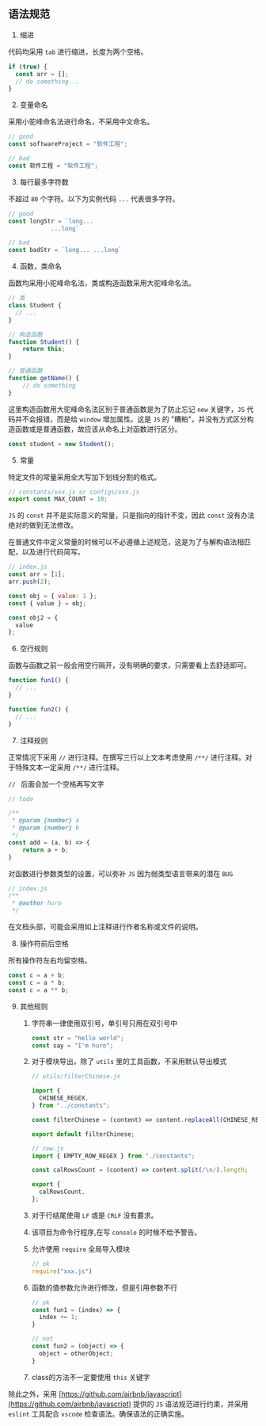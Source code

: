 ## 语法规范

1. 缩进

代码均采用 `tab` 进行缩进，长度为两个空格。

```js
if (true) {
  const arr = [];
  // do something...
}
```

2. 变量命名

采用小驼峰命名法进行命名，不采用中文命名。

```js
// good
const softwareProject = "软件工程";

// bad
const 软件工程 = "软件工程";
```

3. 每行最多字符数

不超过 `80` 个字符。以下为实例代码 `...` 代表很多字符。

```js
// good
const longStr = `long... 
			...long`

// bad
const badStr = `long... ...long`
```

4. 函数，类命名

函数均采用小驼峰命名法，类或构造函数采用大驼峰命名法。

```js
// 类
class Student {
  // ...
}

// 构造函数
function Student() {
    return this;
}

// 普通函数
function getName() {
    // do something
}
```

这里构造函数用大驼峰命名法区别于普通函数是为了防止忘记 `new` 关键字，`JS` 代码并不会报错，而是给 `window` 增加属性。这是 `JS` 的 "糟粕"，并没有方式区分构造函数或是普通函数，故应该从命名上对函数进行区分。

```js
const student = new Student();
```

5. 常量

特定文件的常量采用全大写加下划线分割的格式。

```js
// constants/xxx.js or configs/xxx.js
export const MAX_COUNT = 10;
```

`JS` 的 `const` 并不是实际意义的常量，只是指向的指针不变，因此 `const` 没有办法绝对的做到无法修改。

在普通文件中定义常量的时候可以不必遵循上述规范，这是为了与解构语法相匹配，以及进行代码简写。

```js
// index.js
const arr = [1];
arr.push(2);

const obj = { value: 1 };
const { value } = obj;

const obj2 = {
  value
};
```

6. 空行规则

函数与函数之前一般会用空行隔开，没有明确的要求，只需要看上去舒适即可。

```js
function fun1() {
  // ...
}

function fun2() {
  // ...
}
```

7. 注释规则

正常情况下采用 `//` 进行注释。在撰写三行以上文本考虑使用 `/**/` 进行注释。对于特殊文本一定采用 `/**/` 进行注释。

`// ` 后面会加一个空格再写文字

```js
// todo

/**
 * @param {number} a
 * @param {number} b
 */
const add = (a, b) => {
    return a + b;
}
```

对函数进行参数类型的设置，可以弥补 `JS` 因为弱类型语言带来的潜在 `BUG`

```js
// index.js
/**
 * @author huro
 */
```

在文档头部，可能会采用如上注释进行作者名称或文件的说明。

8. 操作符前后空格

所有操作符左右均留空格。

```js
const c = a + b;
const c = a * b;
const c = a ** b;
```

9. 其他规则

   1. 字符串一律使用双引号，单引号只用在双引号中

      ```js
      const str = "hello world";
      const say = "I'm huro";
      ```

   2. 对于模块导出，除了 `utils` 里的工具函数，不采用默认导出模式

      ```js
      // utils/filterChinese.js
      
      import {
        CHINESE_REGEX,
      } from "../constants";
      
      const filterChinese = (content) => content.replaceAll(CHINESE_REGEX, "");
      
      export default filterChinese;
      
      // row.js
      import { EMPTY_ROW_REGEX } from "./constants";
      
      const calRowsCount = (content) => content.split(/\n/).length;
      
      export {
        calRowsCount,
      };
      
      ```

   3. 对于行结尾使用 `LF` 或是 `CRLF` 没有要求。
   4. 该项目为命令行程序,在写 `console` 的时候不给予警告。
   5. 允许使用 `require` 全局导入模块
      ```js
      // ok
      require("xxx.js")
      ```
   6. 函数的值参数允许进行修改，但是引用参数不行
      ```js
      // ok
      const fun1 = (index) => {
        index += 1;
      } 

      // not
      const fun2 = (object) => {
        object = otherObject;
      }
   7. class的方法不一定要使用 `this` 关键字

   

除此之外，采用 [https://github.com/airbnb/javascript](https://github.com/airbnb/javascript) 提供的 `JS` 语法规范进行约束，并采用 `eslint` 工具配合 `vscode` 检查语法。确保语法的正确实施。